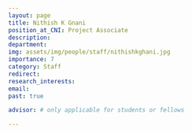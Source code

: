 ```yaml
---
layout: page
title: Nithish K Gnani
position_at_CNI: Project Associate
description: 
department:
img: assets/img/people/staff/nithishkghani.jpg
importance: 7
category: Staff
redirect: 
research_interests: 
email: 
past: true

advisor: # only applicable for students or fellows

---
```

